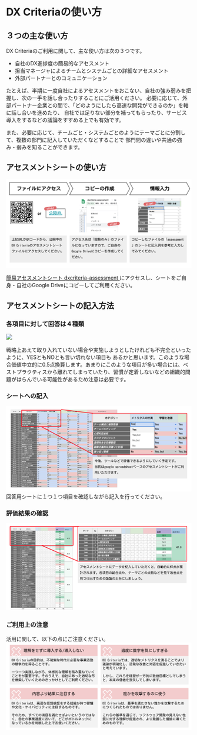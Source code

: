 # DX Criteriaの使い方

## ３つの主な使い方
DX Criteriaのご利用に関して、主な使い方は次の３つです。

+ 自社のDX進捗度の簡易的なアセスメント
+ 担当マネージャによるチームとシステムごとの詳細なアセスメント
+ 外部パートナーとのコミュニケーション

たとえば、半期に一度自社によるアセスメントをおこない、自社の強み弱みを把握し、次の一手を話し合ったりすることにご活用ください。
必要に応じて、外部パートナー企業との間で、「どのようにしたら高速な開発ができるのか」を軸に話し合いを進めたり、
自社では足りない部分を補ってもらったり、サービス導入をするなどの議論をすすめる上でも有効です。

また、必要に応じて、チームごと・システムごとのようにテーマごとに分割して、複数の部門に記入していただくなどすることで
部門間の違いや共通の強み・弱みを知ることができます。


## アセスメントシートの使い方
![](./image/access.png)

[簡易アセスメントシート dxcriteria-assessment ](https://docs.google.com/spreadsheets/d/1Wnyz6vZVrVnkbteQsrJ7IROFaiFb6ocDLocG2KzzWJs/edit?usp=sharing)にアクセスし、シートをご自身・自社のGoogle Driveにコピーしてご利用ください。

## アセスメントシートの記入方法

### 各項目に対して回答は４種類
![](/.image/answer.png)

戦略上あえて取り入れていない場合や実施しようとしたけれども不完全といったように、YESともNOとも言い切れない項目も
あるかと思います。このような場合価値中立的に0.5点換算します。あまりにこのような項目が多い場合には、ベストプラクティスから離れてしまっていたり、習慣が定着しないなどの組織的問題がはらんでいる可能性があるため注意は必要です。

### シートへの記入
![](./image/sheet.png)
回答用シートに１つ１つ項目を確認しながら記入を行ってください。

### 評価結果の確認
![](./image/score.png)

### ご利用上の注意
活用に関して、以下の点にご注意ください。
![](./image/caution.png)